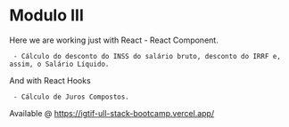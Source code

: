 # Modulo III

Here we are working just with React - React Component.

     - Cálculo do desconto do INSS do salário bruto, desconto do IRRF e, assim, o Salário Líquido.

And with React Hooks

     - Cálculo de Juros Compostos.
  
  Available @ https://igtif-ull-stack-bootcamp.vercel.app/
